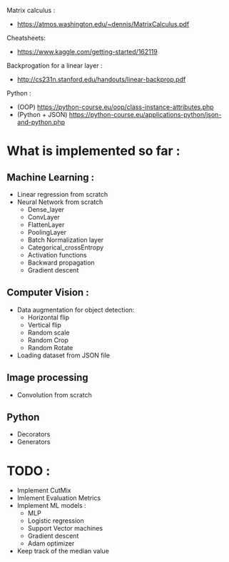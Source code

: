 Matrix calculus : 
  - https://atmos.washington.edu/~dennis/MatrixCalculus.pdf
  
Cheatsheets:
  - https://www.kaggle.com/getting-started/162119
 
Backprogation for a linear layer :
  - http://cs231n.stanford.edu/handouts/linear-backprop.pdf

Python :
  - (OOP) https://python-course.eu/oop/class-instance-attributes.php
  - (Python + JSON) https://python-course.eu/applications-python/json-and-python.php

# What is implemented so far :
  ## Machine Learning :
  - Linear regression from scratch
  - Neural Network from scratch
    - Dense_layer
    - ConvLayer
    - FlattenLayer
    - PoolingLayer
    - Batch Normalization layer
    - Categorical_crossEntropy
    - Activation functions
    - Backward propagation
    - Gradient descent
    
  ## Computer Vision :
  - Data augmentation for object detection:
    - Horizontal flip
    - Vertical flip
    - Random scale
    - Random Crop
    - Random Rotate
  - Loading dataset from JSON file
  ## Image processing
  - Convolution from scratch
  
  ## Python
  - Decorators 
  - Generators
  
# TODO :
  - Implement CutMix
  - Imlement Evaluation Metrics
  - Implement ML models :
    - MLP
    - Logistic regression
    - Support Vector machines
    - Gradient descent
    - Adam optimizer
  - Keep track of the median value

